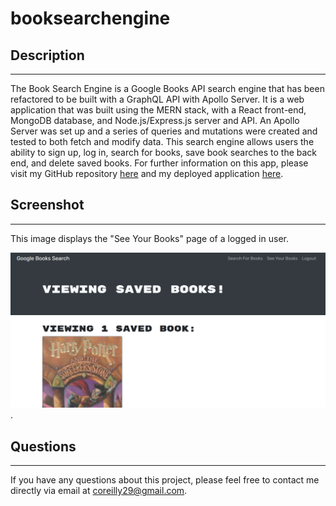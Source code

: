 # booksearchengine

## Description

---

The Book Search Engine is a Google Books API search engine that has been refactored to be built with a GraphQL API with Apollo Server. It is a web application that was built using the MERN stack, with a React front-end, MongoDB database, and Node.js/Express.js server and API. An Apollo Server was set up and a series of queries and mutations were created and tested to both fetch and modify data. This search engine allows users the ability to sign up, log in, search for books, save book searches to the back end, and delete saved books. For further information on this app, please visit my GitHub repository [here](https://github.com/caitoreilly/booksearchengine.git) and my deployed application [here](https://rocky-tor-48539.herokuapp.com/).

## Screenshot

---

This image displays the "See Your Books" page of a logged in user.

![Book Search Engine App Image](./client/public/screenshot.png).

## Questions

---

If you have any questions about this project, please feel free to contact me directly via email at coreilly29@gmail.com.
